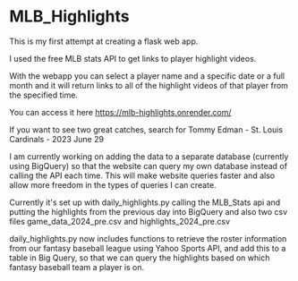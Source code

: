 # MLB_Highlights
This is my first attempt at creating a flask web app. 

I used the free MLB stats API to get links to player highlight videos.

With the webapp you can select a player name and a specific date or a full month and it will return links to all of the highlight videos of that player from the specified time. 

You can access it here https://mlb-highlights.onrender.com/

If you want to see two great catches, search for Tommy Edman - St. Louis Cardinals - 2023 June 29

I am currently working on adding the data to a separate database (currently using BigQuery) so that the website can query my own database instead of calling the API each time. This will make website queries faster and also allow more freedom in the types of queries I can create. 

Currently it's set up with daily_highlights.py calling the MLB_Stats api and putting the highlights from the previous day into BigQuery and also two csv files game_data_2024_pre.csv and highlights_2024_pre.csv 

daily_highlights.py now includes functions to retrieve the roster information from our fantasy baseball league using Yahoo Sports API, and add this to a table in Big Query, so that we can query the highlights based on which fantasy baseball team a player is on. 
